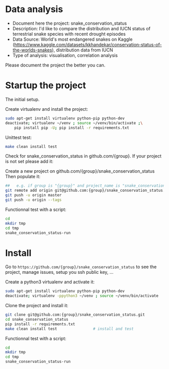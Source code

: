 # Data analysis
- Document here the project: snake_conservation_status
- Description: I'd like to compare the distribution and IUCN status of terrestrial snake species with recent drought episodes
- Data Source: World's most endangered snakes on Kaggle (https://www.kaggle.com/datasets/kkhandekar/conservation-status-of-the-worlds-snakes), distribution data from IUCN
- Type of analysis: visualisation, correlation analysis

Please document the project the better you can.

# Startup the project

The initial setup.

Create virtualenv and install the project:
```bash
sudo apt-get install virtualenv python-pip python-dev
deactivate; virtualenv ~/venv ; source ~/venv/bin/activate ;\
    pip install pip -U; pip install -r requirements.txt
```

Unittest test:
```bash
make clean install test
```

Check for snake_conservation_status in github.com/{group}. If your project is not set please add it:

Create a new project on github.com/{group}/snake_conservation_status
Then populate it:

```bash
##   e.g. if group is "{group}" and project_name is "snake_conservation_status"
git remote add origin git@github.com:{group}/snake_conservation_status.git
git push -u origin master
git push -u origin --tags
```

Functionnal test with a script:

```bash
cd
mkdir tmp
cd tmp
snake_conservation_status-run
```

# Install

Go to `https://github.com/{group}/snake_conservation_status` to see the project, manage issues,
setup you ssh public key, ...

Create a python3 virtualenv and activate it:

```bash
sudo apt-get install virtualenv python-pip python-dev
deactivate; virtualenv -ppython3 ~/venv ; source ~/venv/bin/activate
```

Clone the project and install it:

```bash
git clone git@github.com:{group}/snake_conservation_status.git
cd snake_conservation_status
pip install -r requirements.txt
make clean install test                # install and test
```
Functionnal test with a script:

```bash
cd
mkdir tmp
cd tmp
snake_conservation_status-run
```
